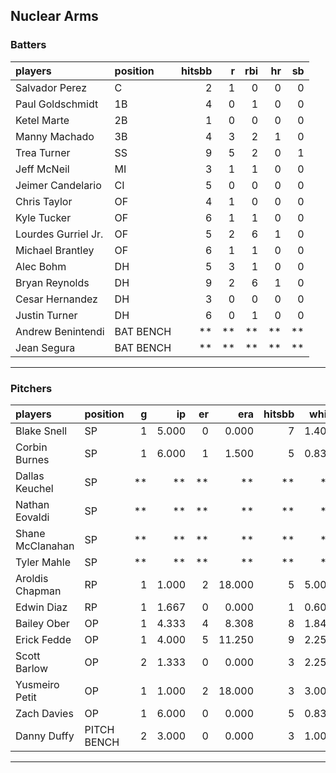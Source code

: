 ## Nuclear Arms

### Batters

 
|players             |position  | hitsbb|  r| rbi| hr| sb| 
|:-------------------|:---------|------:|--:|---:|--:|--:| 
|Salvador Perez      |C         |      2|  1|   0|  0|  0| 
|Paul Goldschmidt    |1B        |      4|  0|   1|  0|  0| 
|Ketel Marte         |2B        |      1|  0|   0|  0|  0| 
|Manny Machado       |3B        |      4|  3|   2|  1|  0| 
|Trea Turner         |SS        |      9|  5|   2|  0|  1| 
|Jeff McNeil         |MI        |      3|  1|   1|  0|  0| 
|Jeimer Candelario   |CI        |      5|  0|   0|  0|  0| 
|Chris Taylor        |OF        |      4|  1|   0|  0|  0| 
|Kyle Tucker         |OF        |      6|  1|   1|  0|  0| 
|Lourdes Gurriel Jr. |OF        |      5|  2|   6|  1|  0| 
|Michael Brantley    |OF        |      6|  1|   1|  0|  0| 
|Alec Bohm           |DH        |      5|  3|   1|  0|  0| 
|Bryan Reynolds      |DH        |      9|  2|   6|  1|  0| 
|Cesar Hernandez     |DH        |      3|  0|   0|  0|  0| 
|Justin Turner       |DH        |      6|  0|   1|  0|  0| 
|Andrew Benintendi   |BAT BENCH |     **| **|  **| **| **| 
|Jean Segura         |BAT BENCH |     **| **|  **| **| **| 


* * *

### Pitchers

 
|players          |position    |  g|    ip| er|    era| hitsbb|  whip| so|  w| sv| 
|:----------------|:-----------|--:|-----:|--:|------:|------:|-----:|--:|--:|--:| 
|Blake Snell      |SP          |  1| 5.000|  0|  0.000|      7| 1.400|  5|  1|  0| 
|Corbin Burnes    |SP          |  1| 6.000|  1|  1.500|      5| 0.833|  7|  0|  0| 
|Dallas Keuchel   |SP          | **|    **| **|     **|     **|    **| **| **| **| 
|Nathan Eovaldi   |SP          | **|    **| **|     **|     **|    **| **| **| **| 
|Shane McClanahan |SP          | **|    **| **|     **|     **|    **| **| **| **| 
|Tyler Mahle      |SP          | **|    **| **|     **|     **|    **| **| **| **| 
|Aroldis Chapman  |RP          |  1| 1.000|  2| 18.000|      5| 5.000|  2|  1|  0| 
|Edwin Diaz       |RP          |  1| 1.667|  0|  0.000|      1| 0.600|  2|  0|  1| 
|Bailey Ober      |OP          |  1| 4.333|  4|  8.308|      8| 1.846|  2|  0|  0| 
|Erick Fedde      |OP          |  1| 4.000|  5| 11.250|      9| 2.250|  1|  0|  0| 
|Scott Barlow     |OP          |  2| 1.333|  0|  0.000|      3| 2.250|  2|  0|  0| 
|Yusmeiro Petit   |OP          |  1| 1.000|  2| 18.000|      3| 3.000|  0|  0|  0| 
|Zach Davies      |OP          |  1| 6.000|  0|  0.000|      5| 0.833|  4|  1|  0| 
|Danny Duffy      |PITCH BENCH |  2| 3.000|  0|  0.000|      3| 1.000|  5|  0|  0| 


* * *


